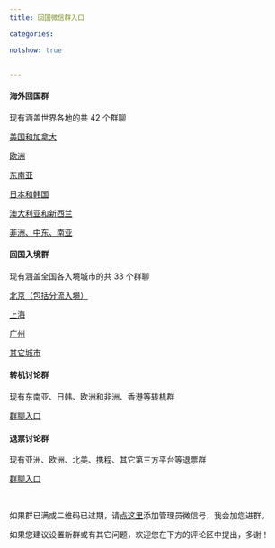 ```yaml
---
title: 回国微信群入口

categories:

notshow: true


---
```


#### 海外回国群

现有涵盖世界各地的共 42 个群聊

[美国和加拿大](https://mp.weixin.qq.com/s/g4fkC7iRacEficFbuV5klA)

[欧洲](https://mp.weixin.qq.com/s/s-qzTFCvtQtzkvoFCD092g)

[东南亚](https://mp.weixin.qq.com/s/WhD5duJqhhYSwh5m8xlFpA)

[日本和韩国](https://mp.weixin.qq.com/s/17bphlZFwrnjW2FVvZrRCg)

[澳大利亚和新西兰](https://mp.weixin.qq.com/s/W3gVgPeQTvPt3pdsdfjOPQ)

[非洲、中东、南亚](https://mp.weixin.qq.com/s/Z6sjzjMTFk3YBYxTQTvfzw)



#### 回国入境群

现有涵盖全国各入境城市的共 33 个群聊

[北京（包括分流入境）](https://mp.weixin.qq.com/s/fReyR4BEs4QMBN6sk1GifA)

[上海](https://mp.weixin.qq.com/s/zsBKfh5RTxI3e_XPkPx2zQ)

[广州](https://mp.weixin.qq.com/s/zsBKfh5RTxI3e_XPkPx2zQ)

[其它城市](https://mp.weixin.qq.com/s/Fj2evCh1e01t4x-VQGSa-g)



#### 转机讨论群

现有东南亚、日韩、欧洲和非洲、香港等转机群

[群聊入口](https://mp.weixin.qq.com/s/lD0SCHUhaCT41UNF7_oGoQ)



#### 退票讨论群

现有亚洲、欧洲、北美、携程、其它第三方平台等退票群

[群聊入口](https://mp.weixin.qq.com/s/KO0rZ0BzDTlmwLXP_Npc8Q)

<br />

如果群已满或二维码已过期，请[点这里](https://mp.weixin.qq.com/s/lm14EySamxKjeVbmqG_Nng)添加管理员微信号，我会加您进群。



如果您建议设置新群或有其它问题，欢迎您在下方的评论区中提出，多谢！